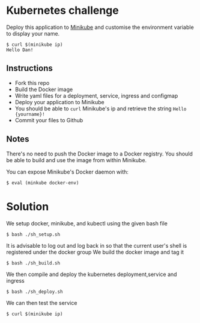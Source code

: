 # Kubernetes challenge

Deploy this application to [Minikube](https://github.com/kubernetes/minikube) and customise the environment variable to display your name.

```
$ curl $(minikube ip)
Hello Dan!
```

## Instructions

- Fork this repo
- Build the Docker image
- Write yaml files for a deployment, service, ingress and configmap
- Deploy your application to Minikube
- You should be able to `curl` Minikube's ip and retrieve the string `Hello {yourname}!`
- Commit your files to Github

## Notes

There's no need to push the Docker image to a Docker registry. You should be able to build and use the image from within Minikube.

You can expose Minikube's Docker daemon with:

```shell
$ eval (minkube docker-env)
```

# Solution
We setup docker, minikube, and kubectl using the given bash file
```
$ bash ./sh_setup.sh
```
It is advisable to log out and log back in so that the current user's shell is registered under the docker group
We build the docker image and tag it
```
$ bash ./sh_build.sh
```
We then compile and deploy the kubernetes deployment,service and ingress
```
$ bash ./sh_deploy.sh
```
We can then test the service
```
$ curl $(minikube ip)
```
